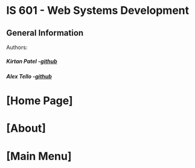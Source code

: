 # IS 601 - Web Systems Development
## General Information
Authors:
##### Kirtan Patel -[github](https://github.com/kpp46/HowTheInternetWorks)
##### Alex Tello -[github](https://github.com/Alextello08/Homework-2)

# [Home Page]

# [About]

# [Main Menu]
